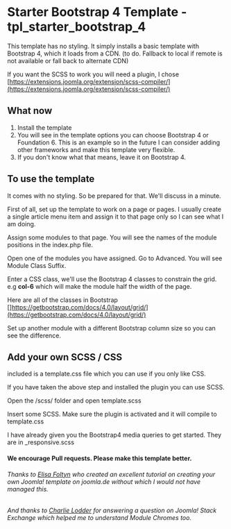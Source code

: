 # Starter Bootstrap 4 Template - tpl_starter_bootstrap_4

This template has no styling.  It simply installs a basic template with Bootstrap 4, which it loads from a CDN.
(to do.  Fallback to local if remote is not available or fall back to alternate CDN)  

If you want the SCSS to work you will need a plugin, I chose [https://extensions.joomla.org/extension/scss-compiler/](https://extensions.joomla.org/extension/scss-compiler/)

## What now

1. Install the template
2. You will see in the template options you can choose Bootstrap 4 or Foundation 6.  This is an example so in the future I can consider adding other frameworks and make this template very flexible.
3. If you don't know what that means, leave it on Bootstrap 4.

## To use the template

It comes with no styling.  So be prepared for that.  We'll discuss in a minute.

First of all, set up the template to work on a page or pages.  I usually create a single article menu item and assign it to that page only so I can see what I am doing.

Assign some modules to that page.  You will see the names of the module positions in the index.php file.

Open one of the modules you have assigned.  Go to Advanced.  You will see Module Class Suffix.

Enter a CSS class, we'll use the Bootstrap 4 classes to constrain the grid.  e.g **col-6** which will make the module half the width of the page.

Here are all of the classes in Bootstrap []https://getbootstrap.com/docs/4.0/layout/grid/](https://getbootstrap.com/docs/4.0/layout/grid/)

Set up another module with a different Bootstrap column size so you can see the difference.

## Add your own SCSS / CSS

included is a template.css file which you can use if you only like CSS.

If you have taken the above step and installed the plugin you can use SCSS.

Open the /scss/ folder and open template.scss

Insert some SCSS.  Make sure the plugin is activated and it will compile to template.css

I have already given you the Bootstrap4 media queries to get started.  They are in _responsive.scss

#### We encourage Pull requests.  Please make this template better.

###### Thanks to [Elisa Foltyn](https://www.joomla.de/wissen/joomla-tipps-im-advent/470-tuerchen-nummer-10) who created an excellent tutorial on creating your own Joomla! template on joomla.de without which I would not have managed this.  
###### And thanks to [Charlie Lodder](https://volunteers.joomla.org/joomlers/1813-charlie-lodder) for answering a question on Joomla! Stack Exchange which helped me to understand Module Chromes too.

